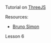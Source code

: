 Tutorial on [ThreeJS](https://threejs.org/)

Resources:
- [Bruno Simon](https://threejs-journey.xyz/)



Lesson 6